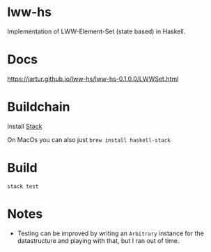 # lww-hs

Implementation of LWW-Element-Set (state based) in Haskell.

# Docs

https://jartur.github.io/lww-hs/lww-hs-0.1.0.0/LWWSet.html

# Buildchain

Install [Stack](https://docs.haskellstack.org/en/stable/install_and_upgrade/)

On MacOs you can also just `brew install haskell-stack`

# Build

```
stack test
```

# Notes

* Testing can be improved by writing an `Arbitrary` instance for the datastructure and playing with that, but I ran out of time. 

